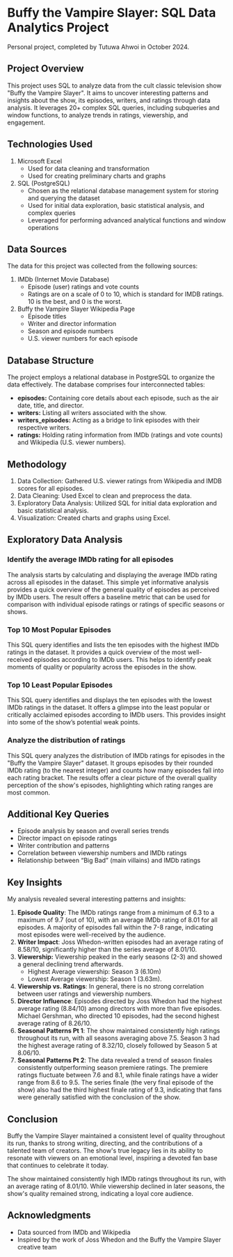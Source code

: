 # Buffy the Vampire Slayer: SQL Data Analytics Project

Personal project, completed by Tutuwa Ahwoi in October 2024.

## Project Overview

This project uses SQL to analyze data from the cult classic television show "Buffy the Vampire Slayer". It aims to uncover interesting patterns and insights about the show, its episodes, writers, and ratings through data analysis. It leverages 20+ complex SQL queries, including subqueries and window functions, to analyze trends in ratings, viewership, and engagement.

## Technologies Used

1. Microsoft Excel
    - Used for data cleaning and transformation
    - Used for creating preliminary charts and graphs
2. SQL (PostgreSQL)
    - Chosen as the relational database management system for storing and querying the dataset
    - Used for initial data exploration, basic statistical analysis, and complex queries
    - Leveraged for performing advanced analytical functions and window operations

## Data Sources

The data for this project was collected from the following sources:

1. IMDb (Internet Movie Database)
    - Episode (user) ratings and vote counts
    - Ratings are on a scale of 0 to 10, which is standard for IMDB ratings. 10 is the best, and 0 is the worst.
2. Buffy the Vampire Slayer Wikipedia Page
    - Episode titles
    - Writer and director information
    - Season and episode numbers
    - U.S. viewer numbers for each episode

## **Database Structure**

The project employs a relational database in PostgreSQL to organize the data effectively. The database comprises four interconnected tables:

- **episodes:** Containing core details about each episode, such as the air date, title, and director.
- **writers:** Listing all writers associated with the show.
- **writers_episodes:** Acting as a bridge to link episodes with their respective writers.
- **ratings:** Holding rating information from IMDb (ratings and vote counts) and Wikipedia (U.S. viewer numbers).

## Methodology

1. Data Collection: Gathered U.S. viewer ratings from Wikipedia and IMDB scores for all episodes.
2. Data Cleaning: Used Excel to clean and preprocess the data.
3. Exploratory Data Analysis: Utilized SQL for initial data exploration and basic statistical analysis.
4. Visualization: Created charts and graphs using Excel.

## **Exploratory Data Analysis**

### Identify the average IMDb rating for all episodes

The analysis starts by calculating and displaying the average IMDb rating across all episodes in the dataset. This simple yet informative analysis provides a quick overview of the general quality of episodes as perceived by IMDb users. The result offers a baseline metric that can be used for comparison with individual episode ratings or ratings of specific seasons or shows.

### **Top 10 Most Popular Episodes**

This SQL query identifies and lists the ten episodes with the highest IMDb ratings in the dataset. It provides a quick overview of the most well-received episodes according to IMDb users. This helps to identify peak moments of quality or popularity across the episodes in the show.

### **Top 10 Least Popular Episodes**

This SQL query identifies and displays the ten episodes with the lowest IMDb ratings in the dataset. It offers a glimpse into the least popular or critically acclaimed episodes according to IMDb users. This provides insight into some of the show’s potential weak points.

### Analyze the distribution of ratings

This SQL query analyzes the distribution of IMDb ratings for episodes in the "Buffy the Vampire Slayer" dataset. It groups episodes by their rounded IMDb rating (to the nearest integer) and counts how many episodes fall into each rating bracket. The results offer a clear picture of the overall quality perception of the show's episodes, highlighting which rating ranges are most common.

## Additional Key Queries

- Episode analysis by season and overall series trends
- Director impact on episode ratings
- Writer contribution and patterns
- Correlation between viewership numbers and IMDb ratings
- Relationship between “Big Bad” (main villains) and IMDb ratings

## Key Insights

My analysis revealed several interesting patterns and insights:

1. **Episode Quality**: The IMDb ratings range from a minimum of 6.3 to a maximum of 9.7 (out of 10), with an average IMDb rating of 8.01 for all episodes. A majority of episodes fall within the 7-8 range, indicating most episodes were well-received by the audience. 
2. **Writer Impact**: Joss Whedon-written episodes had an average rating of 8.58/10, significantly higher than the series average of 8.01/10. 
3. **Viewership:** Viewership peaked in the early seasons (2-3) and showed a general declining trend afterwards. 
    - Highest Average viewership: Season 3 (6.10m)
    - Lowest Average viewership: Season 1 (3.63m).
4. **Viewership vs. Ratings**: In general, there is no strong correlation between user ratings and viewership numbers. 
5. **Director Influence**: Episodes directed by Joss Whedon had the highest average rating (8.84/10) among directors with more than five episodes. Michael Gershman, who directed 10 episodes, had the second highest average rating of 8.26/10.
6. **Seasonal Patterns Pt 1**: The show maintained consistently high ratings throughout its run, with all seasons averaging above 7.5. Season 3 had the highest average rating of 8.32/10, closely followed by Season 5 at 8.06/10. 
7. **Seasonal Patterns Pt 2**: The data revealed a trend of season finales consistently outperforming season premiere ratings. The premiere ratings fluctuate between 7.6 and 8.1, while finale ratings have a wider range from 8.6 to 9.5. The series finale (the very final episode of the show) also had the third highest finale rating of 9.3, indicating that fans were generally satisfied with the conclusion of the show.

## Conclusion
Buffy the Vampire Slayer maintained a consistent level of quality throughout its run, thanks to strong writing, directing, and the contributions of a talented team of creators. The show's true legacy lies in its ability to resonate with viewers on an emotional level, inspiring a devoted fan base that continues to celebrate it today. 

The show maintained consistently high IMDb ratings throughout its run, with an average rating of 8.01/10. While viewership declined in later seasons, the show's quality remained strong, indicating a loyal core audience.

## Acknowledgments

- Data sourced from IMDb and Wikipedia
- Inspired by the work of Joss Whedon and the Buffy the Vampire Slayer creative team
